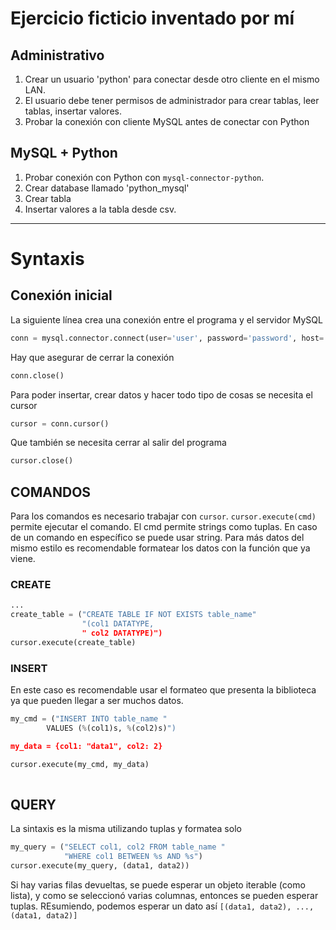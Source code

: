 # Ejercicio ficticio inventado por mí

## Administrativo
1. Crear un usuario 'python' para conectar desde otro cliente en el mismo LAN.
2. El usuario debe tener permisos de administrador para crear tablas, leer tablas, insertar valores.
3. Probar la conexión con cliente MySQL antes de conectar con Python

## MySQL + Python
1. Probar conexión con Python con `mysql-connector-python`.
2. Crear database llamado 'python_mysql'
3. Crear tabla 
4. Insertar valores a la tabla desde csv.

---
# Syntaxis 

## Conexión inicial
La siguiente línea crea una conexión entre el programa y el servidor MySQL
```py
conn = mysql.connector.connect(user='user', password='password', host='hostname(ip)', database='db_name')
```
Hay que asegurar de cerrar la conexión
```py
conn.close()
```
Para poder insertar, crear datos y hacer todo tipo de cosas se necesita el cursor
```py
cursor = conn.cursor()
```
Que también se necesita cerrar al salir del programa
```py
cursor.close()
```


## COMANDOS
Para los comandos es necesario trabajar con `cursor`. `cursor.execute(cmd)` permite ejecutar el comando.
El cmd permite strings como tuplas. En caso de un comando en específico se puede usar string. 
Para más datos del mismo estilo es recomendable formatear los datos con la función que ya viene.

### CREATE
```py
...
create_table = ("CREATE TABLE IF NOT EXISTS table_name"
                "(col1 DATATYPE,
                " col2 DATATYPE)")
cursor.execute(create_table)
```

### INSERT
En este caso es recomendable usar el formateo que presenta la biblioteca ya que pueden llegar a ser muchos datos.
```py
my_cmd = ("INSERT INTO table_name "
        VALUES (%(col1)s, %(col2)s)")

my_data = {col1: "data1", col2: 2}

cursor.execute(my_cmd, my_data)
 
```

## QUERY
La sintaxis es la misma utilizando tuplas y formatea solo
```py
my_query = ("SELECT col1, col2 FROM table_name "
            "WHERE col1 BETWEEN %s AND %s")
cursor.execute(my_query, (data1, data2))
```
Si hay varias filas devueltas, se puede esperar un objeto iterable (como lista),
y como se seleccionó varias columnas, entonces se pueden esperar tuplas. 
REsumiendo, podemos esperar un dato así `[(data1, data2), ..., (data1, data2)]`

